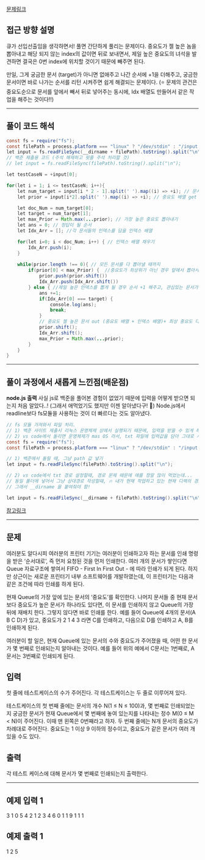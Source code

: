 [문제링크](https://www.acmicpc.net/problem/1966)

## 접근 방향 설명
큐가 선입선출임을 생각하면서! 풀면 간단하게 풀리는 문제이다. 중요도가 젤 높은 놈을 뽑아내고 해당 되지 않는 index의 값이면 뒤로 보내면서, 제일 높은 중요도의 녀석을 발견하면 결국은 0번 index에 위치할 것이기 때문에 빼주면 된다. 

만일, 그게 궁금한 문서 (target)가 아니면 없애주고 나간 순서에 +1을 더해주고, 궁금한 문서이면 바로 나가는 순서를 리턴 시켜주면 쉽게 해결되는 문제이다. 
(⭐️ 문제의 관건은 중요도순으로 문서를 앞에서 빼서 뒤로 넣어주는 동시에, Idx 배열도 만들어서 같은 작업을 해주는 것이다!!) 

--- 

## 풀이 코드 해석
``` java script
const fs = require("fs");
const filePath = process.platform === "linux" ? "/dev/stdin" : "/input.txt";
let input = fs.readFileSync(__dirname + filePath).toString().split("\n");
// 백준 제출용 코드 (주석 해제하고 윗줄 주석 처리할 것)
// let input = fs.readFileSync(filePath).toString().split("\n"); 

let testCaseN = +input[0];

for(let i = 1; i <= testCaseN; i++){
    let num_target = input[i * 2 - 1].split(' ').map((i) => +i); // 문서수와 타켓 인덱스 get   
    let prior = input[i*2].split(' ').map((i) => +i); // 중요도 배열 get 

    let doc_Num = num_target[0];
    let target = num_target[1];
    let max_Prior = Math.max(...prior); // 가장 높은 중요도 뽑아내기 
    let ans = 0; // 정답이 될 순서 
    let Idx_Arr = []; //각 문서들의 인덱스를 담을 인덱스 배열 

    for(let i=0; i < doc_Num; i++) { // 인덱스 배열 채우기 
        Idx_Arr.push(i);
    }
    
    while(prior.length !== 0){ // 모든 문서를 다 뽑아낼 때까지
        if(prior[0] < max_Prior) {  //중요도가 최상위가 아닌 경우 앞에서 뽑아서 제일 뒤에 놓기 (중요도 배열과, 인덱스 배열 모두)
            prior.push(prior.shift())
            Idx_Arr.push(Idx_Arr.shift())
        } else { //제일 높은 인덱스를 뽑게 될 경우 순서 +1 해주고, 관심있는 문서가 출력될 경우 순서 console.log 후 break
            ans +=1;
            if(Idx_Arr[0] === target) {
                console.log(ans);
                break;
            }
            // 중요도 젤 높은 문서 out (중요도 배열 + 인덱스 배열)+ 최상 중요도 다시 선정 
            prior.shift(); 
            Idx_Arr.shift();
            max_Prior = Math.max(...prior);
        }
    }
}

```
---

## 풀이 과정에서 새롭게 느낀점(배운점)
**node.js 출력**
사실 js로 백준을 풀어본 경험이 없었기 때문에 입력을 어떻게 받으면 되는지 처음 알았다..! (그래서 애먹었기도 했지만 이젠 알아냈다구! 🤩) Node.js에서 readline보다 fs모듈을 사용하는 것이 더 빠르다는 것도 알아냈다.

``` java script
// fs 모듈 가져와서 파일 처리. 
// 1) 백준 사이트 제출시 리눅스 운영체제 상에서 실행되기 때문에, 입력을 받을 수 있게 해줌  
// 2) vs code에서 돌리면 운영체제가 mas OS 라서, txt 파일에 입력값을 담아 그대로 사용 가능  
const fs = require("fs");
const filePath = process.platform === "linux" ? "/dev/stdin" : "/input.txt";

// 1) 백준에서 돌릴 때, 그냥 path 값 넣기 
let input = fs.readFileSync(filePath).toString().split("\n"); 

// 2) vs code에서 txt 경로 설정할때, 경로 문제 때문에 애를 정말 많이 먹었는데... 
// 동일 폴더에 넣어서 그냥 상대경로 작성할때, 🔥 내가 현재 작업하고 있는 현재 디렉의 경로를 제대로 설정하지 않아서라고 한다!!! 🔥 
// 그래서 __dirname 을 붙여줘야 함!

let input = fs.readFileSync(__dirname + filePath).toString().split("\n");
```
[참고링크](https://likethefirst.tistory.com/m/entry/JavaScript-Error-ENOENT-no-such-file-or-directory)

----

## 문제
여러분도 알다시피 여러분의 프린터 기기는 여러분이 인쇄하고자 하는 문서를 인쇄 명령을 받은 ‘순서대로’, 즉 먼저 요청된 것을 먼저 인쇄한다. 여러 개의 문서가 쌓인다면 Queue 자료구조에 쌓여서 FIFO - First In First Out - 에 따라 인쇄가 되게 된다. 하지만 상근이는 새로운 프린터기 내부 소프트웨어를 개발하였는데, 이 프린터기는 다음과 같은 조건에 따라 인쇄를 하게 된다.

현재 Queue의 가장 앞에 있는 문서의 ‘중요도’를 확인한다.
나머지 문서들 중 현재 문서보다 중요도가 높은 문서가 하나라도 있다면, 이 문서를 인쇄하지 않고 Queue의 가장 뒤에 재배치 한다. 그렇지 않다면 바로 인쇄를 한다.
예를 들어 Queue에 4개의 문서(A B C D)가 있고, 중요도가 2 1 4 3 라면 C를 인쇄하고, 다음으로 D를 인쇄하고 A, B를 인쇄하게 된다.

여러분이 할 일은, 현재 Queue에 있는 문서의 수와 중요도가 주어졌을 때, 어떤 한 문서가 몇 번째로 인쇄되는지 알아내는 것이다. 예를 들어 위의 예에서 C문서는 1번째로, A문서는 3번째로 인쇄되게 된다.

## 입력
첫 줄에 테스트케이스의 수가 주어진다. 각 테스트케이스는 두 줄로 이루어져 있다.

테스트케이스의 첫 번째 줄에는 문서의 개수 N(1 ≤ N ≤ 100)과, 몇 번째로 인쇄되었는지 궁금한 문서가 현재 Queue에서 몇 번째에 놓여 있는지를 나타내는 정수 M(0 ≤ M < N)이 주어진다. 이때 맨 왼쪽은 0번째라고 하자. 두 번째 줄에는 N개 문서의 중요도가 차례대로 주어진다. 중요도는 1 이상 9 이하의 정수이고, 중요도가 같은 문서가 여러 개 있을 수도 있다.

## 출력
각 테스트 케이스에 대해 문서가 몇 번째로 인쇄되는지 출력한다.

---- 

## 예제 입력 1 
3
1 0
5
4 2
1 2 3 4
6 0
1 1 9 1 1 1

## 예제 출력 1 
1
2
5